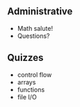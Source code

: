 ## Administrative
- Math salute!
- Questions?

## Quizzes
- control flow
- arrays
- functions
- file I/O

